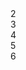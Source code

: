 <!DOCTYPE html>
<html>
<head>
	<meta charset="utf-8">
	<meta name="viewport" content="width=device-width, initial-scale=1">
	<title>scaling it</title>
	<link rel="stylesheet" href="gd2.css">
</head>
<body>
	<main class="container">
        	<div class="box">2</div>
        	<div class="box">3</div>
        	<div class="box">4</div>
        	<div class="box">5</div>
        	<div class="box">6</div>
	</main>
	


</body>
</html>

